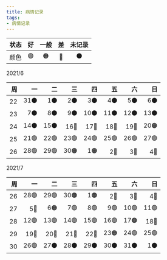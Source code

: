 ```yaml
---
title: 病情记录
tags:
- 病情记录
---
```


| 状态 | 好 | 一般 | 差 | 未记录 |
| :--: | :--: | :--: | :--: | :--: |
| 颜色 | 🟢 | 🟠 | 🔴 | ⚫ |

2021/6

|   周 |   一 |   二 |   三 |   四 |   五 |   六 |   日 |
| ---: | ---: | ---: | ---: | ---: | ---: | ---: | ---: |
|   22 |  31⚫ |   1⚫ |   2⚫ |   3⚫ |   4⚫ |   5⚫ |   6⚫ |
|   23 |   7⚫ |   8⚫ |   9⚫ |  10⚫ |  11⚫ |  12⚫ |  13⚫ |
|   24 |  14⚫ |  15⚫ |  16🔴 |  17🔴 |  18🔴 |  19🔴 |  20🟠 |
|   25 |  21🟢 |  22🟢 |  23🟢 |  24🟢 |  25🟢 |  26🟢 |  27🟢 |
|   26 |  28🟢 |  29🟢 |  30🟠 |   1🟠 |   2🔴 |   3🔴 |   4🔴 |

2021/7

|   周 |   一 |   二 |   三 |   四 |   五 |   六 |   日 |
| ---: | ---: | ---: | ---: | ---: | ---: | ---: | ---: |
|   26 |  28🟢 |  29🟢 |  30🟠 |   1🟠 |   2🔴 |   3🔴 |   4🔴 |
|   27 |   5🔴 |   6🟠 |   7🟢 |   8🟢 |   9🟢 |  10🟢 |  11🟢 |
|   28 |  12🟢 |  13🟢 |  14🟢 |  15🟢 |  16🟢 |  17🟠 |  18🔴 |
|   29 |  19🔴 |  20🔴 |  21🔴 |  22🔴 |  23🟠 |  24🟢 |  25🟢 |
|   30 |  26🟢 |  27⚫ |  28⚫ |  29⚫ |  30⚫ |  31⚫ |   1⚫ |
